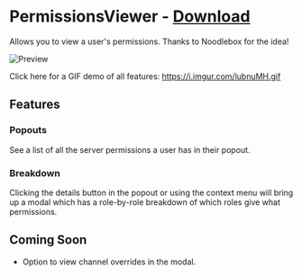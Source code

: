 # PermissionsViewer - [Download](https://betterdiscord.app/Download?id=29)

Allows you to view a user's permissions. Thanks to Noodlebox for the idea!

![Preview](https://i.imgur.com/XmHjg4p.png)

Click here for a GIF demo of all features: https://i.imgur.com/lubnuMH.gif

## Features

### Popouts

See a list of all the server permissions a user has in their popout.

### Breakdown

Clicking the details button in the popout or using the context menu will bring up a modal which has a role-by-role breakdown of which roles give what permissions.

## Coming Soon

 - Option to view channel overrides in the modal.


